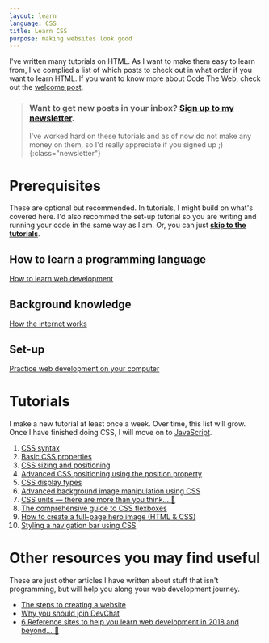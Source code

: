 ```yaml
---
layout: learn
language: CSS
title: Learn CSS
purpose: making websites look good
---
```

I've written many tutorials on HTML. As I want to make them easy to learn from, I've complied a list of which posts to check out in what order if you want to learn HTML. If you want to know more about Code The Web, check out the [welcome post][welcome].

> ### Want to get new posts in your inbox? [Sign up to my newsletter][newsletter].
> I've worked hard on these tutorials and as of now do not make any money on them, so I'd really appreciate if you signed up ;)
{:class="newsletter"}

# Prerequisites
These are optional but recommended. In tutorials, I might build on what's covered here. I'd also recommed the set-up tutorial so you are writing and running your code in the same way as I am. Or, you can just **[skip to the tutorials](#tutorials)**.
## How to learn a programming language
[How to learn web development][p1]

## Background knowledge
[How the internet works][p2]

## Set-up
[Practice web development on your computer][p3]

# Tutorials
I make a new tutorial at least once a week. Over time, this list will grow. Once I have finished doing CSS, I will move on to [JavaScript][js].
1. [CSS syntax][t1]
2. [Basic CSS properties][t2]
3. [CSS sizing and positioning][t3]
4. [Advanced CSS positioning using the position property][t4]
5. [CSS display types][t5]
6. [Advanced background image manipulation using CSS][t6]
7. [CSS units — there are more than you think... 🤔][t7]
8. [The comprehensive guide to CSS flexboxes][t8]
9. [How to create a full-page hero image (HTML & CSS)][t9]
10. [Styling a navigation bar using CSS][t10]

# Other resources you may find useful
These are just other articles I have written about stuff that isn't programming, but will help you along your web development journey.
- [The steps to creating a website][r-steps-to-creating-a-website]
- [Why you should join DevChat][r-devchat]
- [6 Reference sites to help you learn web development in 2018 and beyond... 🚀][r-reference-sites]

[newsletter]: {{site.newsletter}}

[welcome]: /2017/09/29/welcome/
[p1]: /2017/10/04/how-to-learn-web-development/
[p2]: /2017/10/05/how-the-internet-works/
[p3]: /2017/10/06/web-development-on-your-computer/

[t1]: /2017/11/11/css-syntax/
[t2]: /2017/11/15/basic-css-properties/
[t3]: /2017/11/17/css-sizing-and-positioning/
[t4]: /2017/11/21/css-position-property/
[t5]: /2017/11/29/css-display-property/
[t6]: /2017/12/02/css-advanced-background-images/
[t7]: /2017/12/04/css-units/
[t8]: /2017/12/05/css-flexboxes/
[t9]: /2017/12/07/fullscreen-image-hero/
[t10]: /2017/12/12/style-a-navigation-bar-css/

[r-devchat]: /2017/11/24/devchat/
[r-steps-to-creating-a-website]: /2017/12/10/steps-to-creating-a-website/
[r-reference-sites]: /2017/12/16/web-development-reference-sites/

[js]: /learn/javascript

[newsletter]: {{site.newsletter}}